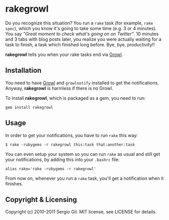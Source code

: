 # rakegrowl

Do you recognize this situation? You run a `rake` task (for example, `rake spec`), which you know it's going to take some time (e.g. 3 or 4 minutes). You say _"Great moment to check what's going on on Twitter"_. 10 minutes and 3 tabs with blog posts later, you realize you were actually waiting for a task to finish, a task which finished long before. Bye, bye, productivity!!

**rakegrowl** tells you when your rake tasks end via [Growl](http://growl.info/).

## Installation

You need to have [Growl](http://growl.info/) and `growlnotify` installed to get the notifications. Anyway, **rakegrowl** is harmless if there is no Growl.

To install **rakegrowl**, which is packaged as a gem, you need to run:

    gem install rakegrowl
  
## Usage

In order to get your notifications, you have to run `rake` this way:

    $ rake -rubygems -r rakegrowl this:task that:another:task

You can even setup your system so you can run `rake` as usual and still get your notifications, by adding this into your `.bashrc` file:

    alias rake='rake -rubygems -r rakegrowl'
    
From now on, whenever you run a `rake` task, you'll get a notification when it finishes.

## Copyright & Licensing

Copyright (c) 2010-2011 Sergio Gil. MIT license, see LICENSE for details.
